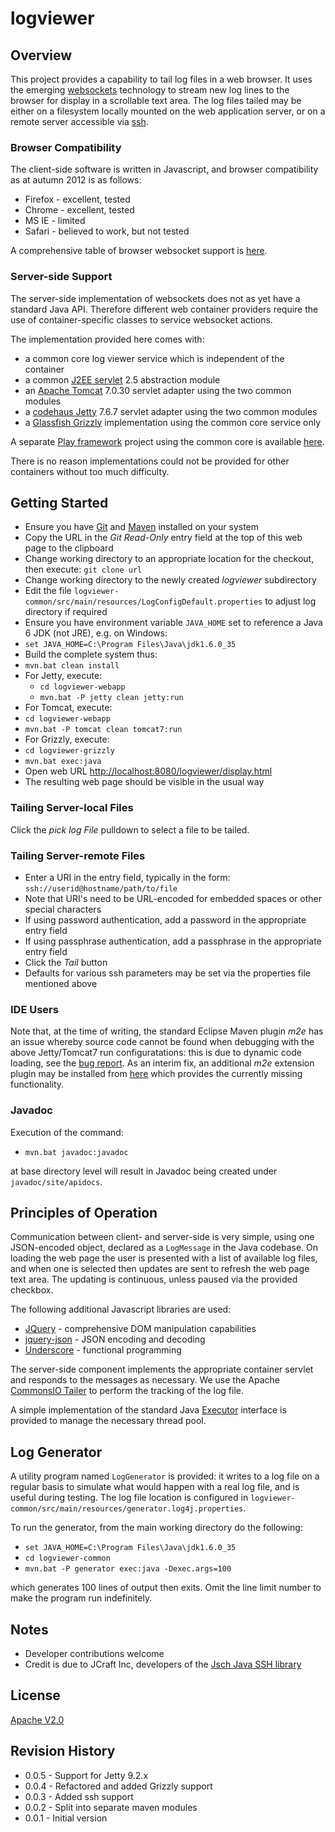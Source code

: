 # logviewer

## Overview

This project provides a capability to tail log files in a web browser. It uses the emerging 
[websockets](http://en.wikipedia.org/wiki/WebSocket) technology to stream new log lines to the browser for 
display in a scrollable text area. The log files tailed may be either on a filesystem locally mounted on 
the web application server, or on a remote server accessible via [ssh](http://en.wikipedia.org/wiki/Secure_Shell).

### Browser Compatibility

The client-side software is written in Javascript, and browser compatibility as at autumn 2012 is as follows:

- Firefox - excellent, tested
- Chrome - excellent, tested
- MS IE - limited
- Safari - believed to work, but not tested

A comprehensive table of browser websocket support is [here](http://caniuse.com/websockets).

### Server-side Support

The server-side implementation of websockets does not as yet have a standard Java API. Therefore
different web container providers require the use of container-specific classes to service websocket
actions.

The implementation provided here comes with:

- a common core log viewer service which is independent of the container
- a common [J2EE servlet](http://en.wikipedia.org/wiki/Java_Servlet) 2.5 abstraction module
- an [Apache Tomcat](http://tomcat.apache.org/) 7.0.30 servlet adapter using the two common modules
- a [codehaus Jetty](http://jetty.codehaus.org/jetty/) 7.6.7 servlet adapter using the two common modules
- a [Glassfish Grizzly](http://grizzly.java.net/) implementation using the common core service only

A separate [Play framework](http://www.playframework.com/) project using the common core is available [here]().

There is no reason implementations could not be provided for other containers without too much difficulty.
  
## Getting Started
 
- Ensure you have [Git](http://git-scm.com/) and [Maven](http://maven.apache.org/) installed on your system
- Copy the URL in the _Git Read-Only_ entry field at the top of this web page to the clipboard
- Change working directory to an appropriate location for the checkout, then execute: `git clone url`
- Change working directory to the newly created _logviewer_ subdirectory
- Edit the file `logviewer-common/src/main/resources/LogConfigDefault.properties` to adjust log
directory if required
- Ensure you have environment variable `JAVA_HOME` set to reference a Java 6 JDK (not JRE), e.g. on Windows:
 - `set JAVA_HOME=C:\Program Files\Java\jdk1.6.0_35`
- Build the complete system thus:
 - `mvn.bat clean install`
- For Jetty, execute:
  - `cd logviewer-webapp`
  - `mvn.bat -P jetty clean jetty:run`
- For Tomcat, execute:
 - `cd logviewer-webapp`
 - `mvn.bat -P tomcat clean tomcat7:run`
- For Grizzly, execute:
 - `cd logviewer-grizzly`
 - `mvn.bat exec:java` 
- Open web URL [http://localhost:8080/logviewer/display.html](http://localhost:8080/logviewer/display.html)
- The resulting web page should be visible in the usual way

### Tailing Server-local Files

Click the _pick log File_ pulldown to select a file to be tailed. 

### Tailing Server-remote Files

- Enter a URI in the entry field, typically in the form: `ssh://userid@hostname/path/to/file`
- Note that URI's need to be URL-encoded for embedded spaces or other special characters
- If using password authentication, add a password in the appropriate entry field
- If using passphrase authentication, add a passphrase in the appropriate entry field
- Click the _Tail_ button
- Defaults for various ssh parameters may be set via the properties file mentioned above

### IDE Users

Note that, at the time of writing, the standard Eclipse Maven plugin _m2e_ has an issue whereby
source code cannot be found when debugging with the above Jetty/Tomcat7 run configuratations: this
is due to dynamic code loading, see the [bug report](https://bugs.eclipse.org/bugs/show_bug.cgi?id=384065).
As an interim fix, an additional _m2e_ extension plugin may be installed from
[here](https://github.com/ifedorenko/com.ifedorenko.m2e.sourcelookup) which provides the currently
missing functionality. 
 
### Javadoc

Execution of the command:

- `mvn.bat javadoc:javadoc`

at base directory level will result in Javadoc being created under `javadoc/site/apidocs`. 
 
## Principles of Operation
 
Communication between client- and server-side is very simple, using one JSON-encoded object, declared as a `LogMessage`
in the Java codebase. On loading the web page the user is presented with a list of available log files, and
when one is selected then updates are sent to refresh the web page text area. The updating is continuous, unless
paused via the provided checkbox.
  
The following additional Javascript libraries are used:

- [JQuery](http://jquery.com/) - comprehensive DOM manipulation capabilities
- [jquery-json](http://code.google.com/p/jquery-json/) - JSON encoding and decoding  
- [Underscore](http://documentcloud.github.com/underscore/) - functional programming

The server-side component implements the appropriate container servlet and responds to the messages as necessary. We use the
Apache [CommonsIO Tailer](http://commons.apache.org/io/api-release/index.html?org/apache/commons/io/input/Tailer.html)
to perform the tracking of the log file.

A simple implementation of the standard Java [Executor](http://docs.oracle.com/javase/6/docs/api/index.html?java/util/concurrent/Executor.html)
interface is provided to manage the necessary thread pool.

## Log Generator

A utility program named `LogGenerator` is provided: it writes to a log file on a regular basis to simulate what
would happen with a real log file, and is useful during testing. The log file location is configured in
`logviewer-common/src/main/resources/generator.log4j.properties`.

To run the generator, from the main working directory do the following:

 - `set JAVA_HOME=C:\Program Files\Java\jdk1.6.0_35`
 - `cd logviewer-common`
 - `mvn.bat -P generator exec:java -Dexec.args=100`

which generates 100 lines of output then exits. Omit the line limit number to make the program run indefinitely.

## Notes

- Developer contributions welcome
- Credit is due to JCraft Inc, developers of the [Jsch Java SSH library](http://www.jcraft.com/jsch/)

## License

[Apache V2.0](http://www.apache.org/licenses/)

## Revision History

- 0.0.5 - Support for Jetty 9.2.x
- 0.0.4 - Refactored and added Grizzly support
- 0.0.3 - Added ssh support
- 0.0.2 - Split into separate maven modules
- 0.0.1 - Initial version
  